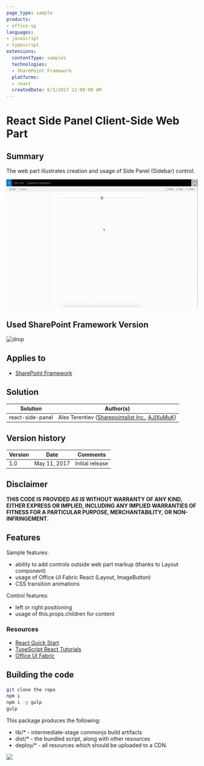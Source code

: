 ```yaml
---
page_type: sample
products:
- office-sp
languages:
- javascript
- typescript
extensions:
  contentType: samples
  technologies:
  - SharePoint Framework
  platforms:
  - react
  createdDate: 6/1/2017 12:00:00 AM
---
```

# React Side Panel Client-Side Web Part

## Summary

The web part illustrates creation and usage of Side Panel (Sidebar) control.

![React Side Panel Client-Side Web Part](./assets/side-panel.gif)

## Used SharePoint Framework Version 
![drop](https://img.shields.io/badge/drop-ga-green.svg)

## Applies to

* [SharePoint Framework](http://dev.office.com/sharepoint/docs/spfx/sharepoint-framework-overview)

## Solution

Solution|Author(s)
--------|---------
react-side-panel | Alex Terentiev ([Sharepointalist Inc.](http://www.sharepointalist.com), [AJIXuMuK](https://github.com/AJIXuMuK))

## Version history

Version|Date|Comments
-------|----|--------
1.0|May 11, 2017|Initial release

## Disclaimer
**THIS CODE IS PROVIDED *AS IS* WITHOUT WARRANTY OF ANY KIND, EITHER EXPRESS OR IMPLIED, INCLUDING ANY IMPLIED WARRANTIES OF FITNESS FOR A PARTICULAR PURPOSE, MERCHANTABILITY, OR NON-INFRINGEMENT.**

## Features
Sample features:
- ability to add controls outside web part markup (thanks to Layout component)
- usage of Office UI Fabric React (Layout, ImageButton) 
- CSS transition animations

Control features:
- left or right positioning
- usage of this.props.children for content

### Resources
- [React Quick Start](https://facebook.github.io/react/docs/tutorial.html) 
- [TypeScript React Tutorials](https://www.typescriptlang.org/docs/handbook/react-&-webpack.html)
- [Office UI Fabric](https://dev.office.com/fabric)

## Building the code

```bash
git clone the repo
npm i
npm i -g gulp
gulp
```

This package produces the following:

* lib/* - intermediate-stage commonjs build artifacts
* dist/* - the bundled script, along with other resources
* deploy/* - all resources which should be uploaded to a CDN.

<img src="https://telemetry.sharepointpnp.com/sp-dev-fx-webparts/samples/react-side-panel" />
